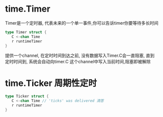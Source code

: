 # time.Timer

Timer是一个定时器, 代表未来的一个单一事件,你可以告诉timer你要等待多长时间

```go
type Timer struct {
   C <-chan Time
   r runtimeTimer
}
```

提供一个channel, 在定时时间到达之前, 没有数据写入Timer.C会一直阻塞, 直到定时时间到, 系统会自动向timer.C 这个channel中写入当前时间,阻塞即被解除

# time.Ticker 周期性定时

```go
type Ticker struct {
   C <-chan Time // 'ticks' was delivered 滴答
   r runtimeTimer
}
```

